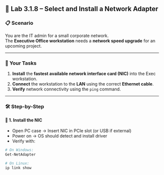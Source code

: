 ## 🧪 Lab 3.1.8 – Select and Install a Network Adapter

### 📋 Scenario
You are the IT admin for a small corporate network.  
The **Executive Office workstation** needs a **network speed upgrade** for an upcoming project.

---

### 🎯 Your Tasks

1. **Install** the **fastest available network interface card (NIC)** into the Exec workstation.
2. **Connect** the workstation to the **LAN** using the correct **Ethernet cable**.
3. **Verify** network connectivity using the `ping` command.

---

### 🛠️ Step-by-Step

#### 🔌 1. Install the NIC
- Open PC case → Insert NIC in PCIe slot (or USB if external)
- Power on → OS should detect and install driver
- Verify with:

```bash
# On Windows:
Get-NetAdapter

# On Linux:
ip link show
